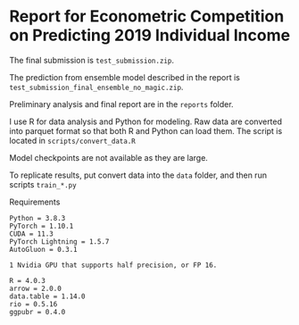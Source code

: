 # Report for Econometric Competition on Predicting 2019 Individual Income

The final submission is `test_submission.zip`. 

The prediction from ensemble model described in the report is `test_submission_final_ensemble_no_magic.zip`.

Preliminary analysis and final report are in the `reports` folder. 

I use R for data analysis and Python for modeling. Raw data are converted into parquet format so that both R and Python can load them. The script is located in `scripts/convert_data.R` 

Model checkpoints are not available as they are large. 

To replicate results, put convert data into the `data` folder, and then run scripts  `train_*.py`



Requirements
```
Python = 3.8.3
PyTorch = 1.10.1
CUDA = 11.3
PyTorch Lightning = 1.5.7
AutoGluon = 0.3.1

1 Nvidia GPU that supports half precision, or FP 16. 

R = 4.0.3
arrow = 2.0.0
data.table = 1.14.0
rio = 0.5.16
ggpubr = 0.4.0
```
